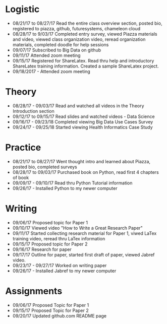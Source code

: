 
# Logistic

* 08/21/17 to 08/27/17 Read the entire class overview section, posted bio, registered to piazza, github, futuresystems, chameleon cloud
* 08/28/17 to 9/03/17 Completed entry survey, viewed Piazza materials and video, viewed class organization video, reread organization materials, completed doodle for help sessions
* 09/07/17 Subscribed to Big Data on github
* 09/11/17 Attended zoom meeting
* 09/15/17 Registered for ShareLatex. Read thru help and introductory ShareLatex training information. Created a sample ShareLatex project. 
* 09/18/2017 - Attended zoom meeting


# Theory

* 08/28/17 - 09/03/17 Read and watched all videos in the Theory Introduction section
* 09/12/17 to 09/15/17 Read slides and watched videos - Data Science 
* 09/16/17 - 09/23/18 Completed viewing Big Data Use Cases Survey
* 09/24/17 - 09/25/18 Started viewing Health Informatics Case Study 

# Practice

* 08/21/17 to 08/27/17  Went thought intro and learned about Piazza, posted bio, completed surveys
* 08/28/17 to 09/03/17  Purchased book on Python, read first 4 chapters of book
* 09/09/17 - 09/10/17   Read thru Python Tutorial information
* 09/26/17 - Installed Python to my newer computer

# Writing

* 09/06/17 Proposed topic for Paper 1
* 09/10/17 Viewed video "How to Write a Great Research Paper"
* 09/11/17 Started collecting research material for Paper 1, viwed LaTex training video, reread thru LaTex information 
* 09/15/17 Proposed topic for Paper 2
* 09/16/17 Research for paper
* 09/17/17 Outline for paper, started first draft of paper, viewed Jabref video. 
* 09/23/17 - 09/27/17 Worked on writing paper
* 09/26/17 - Installed Jabref to my newer computer

# Assignments

* 09/06/17 Proposed Topic for Paper 1
* 09/15/17 Proposed Topic for Paper 2
* 09/20/17 Updated github.com README page

